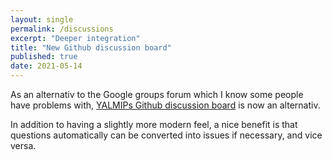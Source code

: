 ```yaml
---
layout: single
permalink: /discussions
excerpt: "Deeper integration"
title: "New Github discussion board"
published: true
date: 2021-05-14
---
```


As an alternativ to the Google groups forum which I know some people have problems with, [YALMIPs Github discussion board](/https://github.com/yalmip/YALMIP/discussions) is now an alternativ.

In addition to having a slightly more modern feel, a nice benefit is that questions automatically can be converted into issues if necessary, and vice versa.

